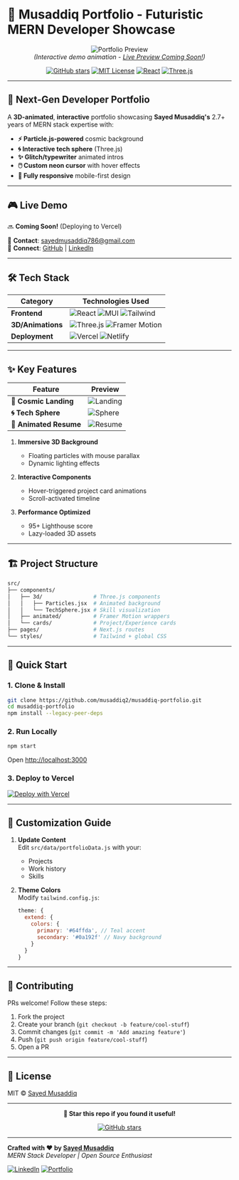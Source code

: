 # 🚀 **Musaddiq Portfolio** - Futuristic MERN Developer Showcase  

<div align="center">
  
![Portfolio Preview](https://i.imgur.com/JQZ1x0a.gif)  
*(Interactive demo animation - [Live Preview Coming Soon!](#))*

[![GitHub stars](https://img.shields.io/github/stars/musaddiq2/musaddiq-portfolio?style=social)](https://github.com/musaddiq2/musaddiq-portfolio)
[![MIT License](https://img.shields.io/badge/license-MIT-blue.svg)](LICENSE)
[![React](https://img.shields.io/badge/React-18.2+-61DAFB.svg?logo=react)](https://reactjs.org/)
[![Three.js](https://img.shields.io/badge/Three.js-0.148+-000000.svg?logo=three.js)](https://threejs.org/)

</div>

---

## 🌟 **Next-Gen Developer Portfolio**  
A **3D-animated**, **interactive** portfolio showcasing **Sayed Musaddiq's** 2.7+ years of MERN stack expertise with:  

- **⚡ Particle.js-powered** cosmic background  
- **🌀 Interactive tech sphere** (Three.js)  
- **✨ Glitch/typewriter** animated intros  
- **🖱️ Custom neon cursor** with hover effects  
- **📱 Fully responsive** mobile-first design  

---

## 🎮 **Live Demo**  
🔜 **Coming Soon!** (Deploying to Vercel)  

📧 **Contact**: [sayedmusaddiq786@gmail.com](mailto:sayedmusaddiq786@gmail.com)  
🔗 **Connect**: [GitHub](https://github.com/musaddiq2) | [LinkedIn](#)  

---

## 🛠️ **Tech Stack**  

| Category       | Technologies Used                                                                 |
|---------------|-----------------------------------------------------------------------------------|
| **Frontend**  | ![React](https://img.shields.io/badge/React-20232A?style=flat&logo=react) ![MUI](https://img.shields.io/badge/Material--UI-0081CB?style=flat&logo=mui) ![Tailwind](https://img.shields.io/badge/Tailwind_CSS-38B2AC?style=flat&logo=tailwind-css) |
| **3D/Animations** | ![Three.js](https://img.shields.io/badge/Three.js-000000?style=flat&logo=three.js) ![Framer Motion](https://img.shields.io/badge/Framer_Motion-black?style=flat&logo=framer) |
| **Deployment** | ![Vercel](https://img.shields.io/badge/Vercel-000000?style=flat&logo=vercel) ![Netlify](https://img.shields.io/badge/Netlify-00C7B7?style=flat&logo=netlify) |

---

## ✨ **Key Features**  

<div align="center">

| Feature | Preview |
|---------|---------|
| **🌌 Cosmic Landing** | ![Landing](https://i.imgur.com/5XwvQ7a.gif) |
| **🌀 Tech Sphere** | ![Sphere](https://i.imgur.com/8mDvWz3.gif) |
| **📜 Animated Resume** | ![Resume](https://i.imgur.com/VvZQJyT.gif) |

</div>

1. **Immersive 3D Background**  
   - Floating particles with mouse parallax  
   - Dynamic lighting effects  

2. **Interactive Components**  
   - Hover-triggered project card animations  
   - Scroll-activated timeline  

3. **Performance Optimized**  
   - 95+ Lighthouse score  
   - Lazy-loaded 3D assets  

---

## 🏗️ **Project Structure**  

```bash
src/
├── components/
│   ├── 3d/                # Three.js components
│   │   ├── Particles.jsx  # Animated background
│   │   └── TechSphere.jsx # Skill visualization  
│   ├── animated/          # Framer Motion wrappers
│   └── cards/             # Project/Experience cards
├── pages/                 # Next.js routes
└── styles/                # Tailwind + global CSS
```

---

## 🚀 **Quick Start**  

### 1. Clone & Install  
```bash
git clone https://github.com/musaddiq2/musaddiq-portfolio.git
cd musaddiq-portfolio
npm install --legacy-peer-deps
```

### 2. Run Locally  
```bash
npm start
```
Open [http://localhost:3000](http://localhost:3000)  

### 3. Deploy to Vercel  
[![Deploy with Vercel](https://vercel.com/button)](https://vercel.com/new/clone?repository-url=https%3A%2F%2Fgithub.com%2Fmusaddiq2%2Fmusaddiq-portfolio)

---

## 🎨 **Customization Guide**  

1. **Update Content**  
   Edit `src/data/portfolioData.js` with your:  
   - Projects  
   - Work history  
   - Skills  

2. **Theme Colors**  
   Modify `tailwind.config.js`:  
   ```js
   theme: {
     extend: {
       colors: {
         primary: '#64ffda', // Teal accent
         secondary: '#0a192f' // Navy background
       }
     }
   }
   ```

---

## 🤝 **Contributing**  

PRs welcome! Follow these steps:  

1. Fork the project  
2. Create your branch (`git checkout -b feature/cool-stuff`)  
3. Commit changes (`git commit -m 'Add amazing feature'`)  
4. Push (`git push origin feature/cool-stuff`)  
5. Open a PR  

---

## 📜 **License**  

MIT © [Sayed Musaddiq](https://github.com/musaddiq2)  

---

<div align="center">
  
**🌟 Star this repo if you found it useful!**  

[![GitHub stars](https://img.shields.io/github/stars/musaddiq2/musaddiq-portfolio?style=social)](https://github.com/musaddiq2/musaddiq-portfolio)

</div>  

---

**Crafted with ❤️ by [Sayed Musaddiq](https://github.com/musaddiq2)**  
*MERN Stack Developer | Open Source Enthusiast*  

[![LinkedIn](https://img.shields.io/badge/LinkedIn-Connect-blue?style=flat&logo=linkedin)](https://linkedin.com/in/your-profile) 
[![Portfolio](https://img.shields.io/badge/Portfolio-Visit-orange?style=flat)](https://your-portfolio-link.com)
